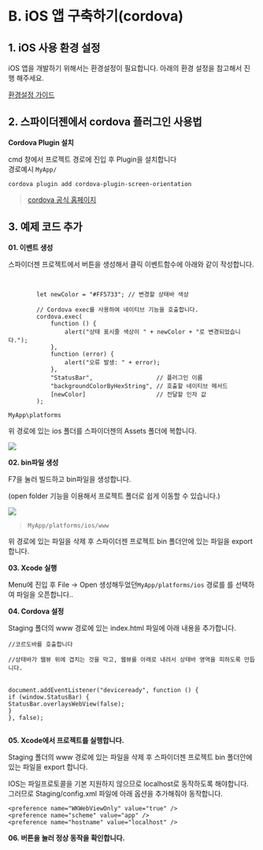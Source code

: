 # B. iOS 앱 구축하기(cordova)

## 1. iOS 사용 환경 설정

iOS 앱을 개발하기 위해서는 환경설정이 필요합니다. 아래의 환경 설정을 참고해서 진행 해주세요.

[환경설정 가이드](<B  iOS 앱 구축하기(cordova).md>)

## 2. 스파이더젠에서 cordova 플러그인 사용법

**Cordova Plugin 설치**

cmd 창에서 프로젝트 경로에 진입 후 Plugin을 설치합니다\
경로예시 `MyApp/`

`cordova plugin add cordova-plugin-screen-orientation`

> [cordova 공식 홈페이지](https://cordova.apache.org/plugins/)

## 3. 예제 코드 추가

**01. 이밴트 생성**

스파이더젠 프로젝트에서 버튼을 생성해서 클릭 이벤트함수에 아래와 같이 작성합니다.



```


        let newColor = "#FF5733"; // 변경할 상태바 색상

        // Cordova exec를 사용하여 네이티브 기능을 호출합니다.
        cordova.exec(
            function () {
                alert("상태 표시줄 색상이 " + newColor + "로 변경되었습니다.");
            },
            function (error) {
                alert("오류 발생: " + error);
            },
            "StatusBar",                  // 플러그인 이름
            "backgroundColorByHexString", // 호출할 네이티브 메서드
            [newColor]                    // 전달할 인자 값
        );

```



`MyApp\platforms`

위 경로에 있는 ios 폴더를 스파이더젠의 Assets 폴더에  복합니다.

![](../../../.gitbook/assets/002.png)

**02. bin파일 생성**

F7을 눌러 빌드하고 bin파일을 생성합니다.

(open folder 기능을 이용해서 프로젝트 폴더로 쉽게 이동할 수 있습니다.)

![](<../../../.gitbook/assets/build (1).png>)

> `MyApp/platforms/ios/www`



위 경로에 있는 파일을 삭제 후 스파이더젠 프로젝트 bin 폴더안에 있는 파일을 export 합니다.

**03. Xcode 실행**

Menu에 진입 후 File -> Open 생성해두었던`MyApp/platforms/ios` 경로를 를 선택하여 파일을 오픈합니다..

**04. Cordova 설정**

Staging 폴더의 www 경로에 있는 index.html 파일에 아래 내용을 추가합니다.

`//코르도바를 호출합니다`

`//상태바가 웹뷰 위에 겹치는 것을 막고, 웹뷰를 아래로 내려서 상태바 영역을 피하도록 만듭니다.`

\
&#x20;       `document.addEventListener("deviceready", function () {`\
&#x20;           `if (window.StatusBar) {`\
&#x20;               `StatusBar.overlaysWebView(false);`\
&#x20;           `}`\
&#x20;       `}, false);`

<figure><img src="../../../.gitbook/assets/ioscordova.png" alt=""><figcaption></figcaption></figure>

**05. Xcode에서 프로젝트를 실행합니다.**

Staging 폴더의 www 경로에 있는 파일을 삭제 후 스파이더젠 프로젝트 bin 폴더안에 있는 파일을 export 합니다.

IOS는 파일프로토콜을 기본 지원하지 않으므로 localhost로 동작하도록 해야합니다. 그러므로 Staging/config.xml 파일에 아래 옵션을 추가해줘야 동작합니다.

```
<preference name="WKWebViewOnly" value="true" />
<preference name="scheme" value="app" />
<preference name="hostname" value="localhost" />
```

**06. 버튼을 눌러 정상 동작을 확인합니다.**



<div><figure><img src="../../../.gitbook/assets/ios01.png" alt=""><figcaption></figcaption></figure> <figure><img src="../../../.gitbook/assets/ios02.png" alt=""><figcaption></figcaption></figure></div>
